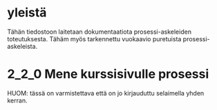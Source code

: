 # yleistä
Tähän tiedostoon laitetaan dokumentaatiota prosessi-askeleiden toteutuksesta. Tähäm myös tarkennettu vuokaavio puretuista prosessi-askeleista. 

# 2_2_0 Mene kurssisivulle prosessi
HUOM: tässä on varmistettava että on jo kirjauduttu selaimella yhden kerran. 
